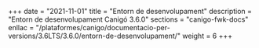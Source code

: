 +++
date        = "2021-11-01"
title       = "Entorn de desenvolupament"
description = "Entorn de desenvolupament Canigó 3.6.0"
sections    = "canigo-fwk-docs"
enllac		= "/plataformes/canigo/documentacio-per-versions/3.6LTS/3.6.0/entorn-de-desenvolupament/"
weight		= 6
+++

